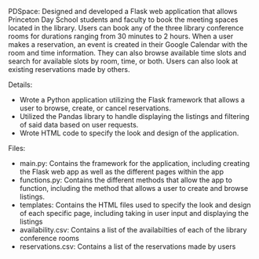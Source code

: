 PDSpace: Designed and developed a Flask web application that allows Princeton Day School students and faculty to book the meeting spaces located in the library. Users can book any of the three library conference rooms for durations ranging from 30 minutes to 2 hours. When a user makes a reservation, an event is created in their Google Calendar with the room and time information. They can also browse available time slots and search for available slots by room, time, or both. Users can also look at existing reservations made by others.

Details:
- Wrote a Python application utilizing the Flask framework that allows a user to browse, create, or cancel reservations.
- Utilized the Pandas library to handle displaying the listings and filtering of said data based on user requests.
- Wrote HTML code to specify the look and design of the application.

Files:
- main.py: Contains the framework for the application, including creating the Flask web app as well as the different pages within the app
- functions.py: Contains the different methods that allow the app to function, including the method that allows a user to create and browse listings.
- templates: Contains the HTML files used to specify the look and design of each specific page, including taking in user input and displaying the listings
- availability.csv: Contains a list of the availabilties of each of the library conference rooms
- reservations.csv: Contains a list of the reservations made by users

